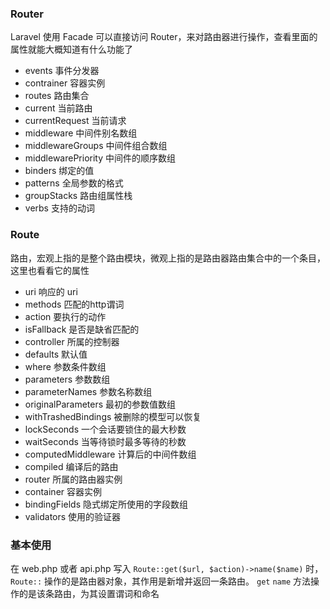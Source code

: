 ### Router
Laravel 使用 Facade 可以直接访问 Router，来对路由器进行操作，查看里面的属性就能大概知道有什么功能了
* events 事件分发器
* contrainer 容器实例
* routes 路由集合
* current 当前路由
* currentRequest 当前请求
* middleware 中间件别名数组
* middlewareGroups 中间件组合数组
* middlewarePriority 中间件的顺序数组
* binders 绑定的值
* patterns 全局参数的格式
* groupStacks 路由组属性栈
* verbs 支持的动词

### Route
路由，宏观上指的是整个路由模块，微观上指的是路由器路由集合中的一个条目，这里也看看它的属性
* uri 响应的 uri
* methods 匹配的http谓词
* action 要执行的动作
* isFallback 是否是缺省匹配的
* controller 所属的控制器
* defaults 默认值
* where 参数条件数组
* parameters 参数数组
* parameterNames 参数名称数组
* originalParameters 最初的参数值数组
* withTrashedBindings 被删除的模型可以恢复
* lockSeconds 一个会话要锁住的最大秒数
* waitSeconds 当等待锁时最多等待的秒数
* computedMiddleware 计算后的中间件数组
* compiled 编译后的路由
* router 所属的路由器实例
* container 容器实例
* bindingFields 隐式绑定所使用的字段数组
* validators 使用的验证器

### 基本使用
在 web.php 或者 api.php 写入 ``Route::get($url, $action)->name($name)`` 时，``Route::`` 操作的是路由器对象，其作用是新增并返回一条路由。 ``get`` ``name`` 方法操作的是该条路由，为其设置谓词和命名
